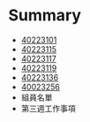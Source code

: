 # Summary

* [40223101](40223101.md)
* [40223115](40223115.md)
* [40223117](40223117.md)
* [40223119](40223119.md)
* [40223136](40223136.md)
* [40023256](40023256.md)
* 組員名單
* 第三週工作事項

